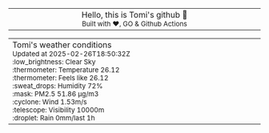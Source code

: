 
<div align="center">
<table>
<tbody>
<td align="center">
<img width="2000" height="0"><br>
Hello, this is Tomi's github 👋<br>
<sup>Built with ❤️, GO & Github Actions</sup><br>
<img width="2000" height="0">
</td>
</tbody>
</table>
</div>
<table>
<tbody>
<td align="left">
<img width="2000" height="0"><br>
Tomi's weather conditions<br>
<sup>Updated at 2025-02-26T18:50:32Z</sup><br>
<sup>:low_brightness: Clear Sky</sup><br>
<sup>:thermometer: Temperature 26.12 </sup><br>
<sup>:thermometer: Feels like 26.12</sup><br>
<sup>:sweat_drops: Humidity 72%</sup><br>
<sup>:mask: PM2.5 51.86 μg/m3</sup><br>
<sup>:cyclone: Wind 1.53m/s </sup><br>
<sup>:telescope: Visibility 10000m </sup><br>
<sup>:droplet: Rain 0mm/last 1h </sup><br>
<img width="2000" height="0">
</td>
<td align="left">
<img width="2000" height="0"><br>
<br>
<img width="2000" height="0">
</td>
</tbody>
</table>
</div>
    